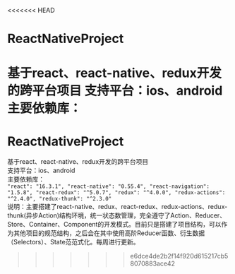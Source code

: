 <<<<<<< HEAD
# ReactNativeProject
基于react、react-native、redux开发的跨平台项目
支持平台：ios、android
主要依赖库：
=======
# ReactNativeProject</br>
基于react、react-native、redux开发的跨平台项目</br>
支持平台：ios、android</br>
主要依赖库：</br>
    `"react": "16.3.1",
    "react-native": "0.55.4",
    "react-navigation": "1.5.8",
    "react-redux": "^5.0.7",
    "redux": "^4.0.0",
    "redux-actions": "^2.4.0",
    "redux-thunk": "^2.3.0"`</br>
说明：主要搭建了react-native、redux、react-redux、redux-actions、redux-thunk(异步Action)结构环境，统一状态数管理，完全遵守了Action、Reducer、Store、Container、Component的开发模式。目前只是搭建了项目结构，可以作为其他项目的规范结构，之后会在其中使用高阶Reducer函数、衍生数据（Selectors）、State范范式化。每周进行更新。</br>
>>>>>>> e6dce4de2b2f14f920d615217cb58070883ace42
